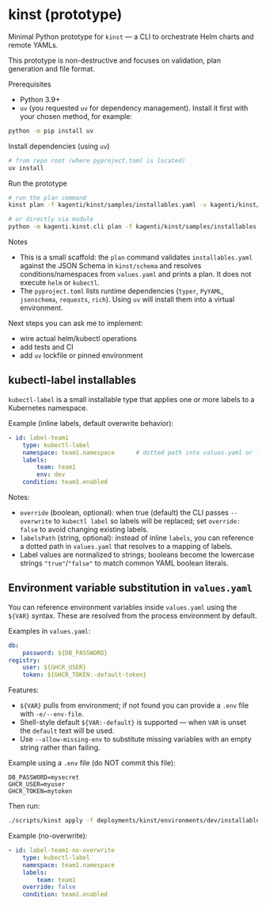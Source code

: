 # kinst (prototype)

Minimal Python prototype for `kinst` — a CLI to orchestrate Helm charts and remote YAMLs.

This prototype is non-destructive and focuses on validation, plan generation and file format.

Prerequisites
- Python 3.9+
- `uv` (you requested `uv` for dependency management). Install it first with your chosen method, for example:

```bash
python -m pip install uv
```

Install dependencies (using `uv`)

```bash
# from repo root (where pyproject.toml is located)
uv install
```

Run the prototype

```bash
# run the plan command
kinst plan -f kagenti/kinst/samples/installables.yaml -v kagenti/kinst/samples/values.yaml

# or directly via module
python -m kagenti.kinst.cli plan -f kagenti/kinst/samples/installables.yaml -v kagenti/kinst/samples/values.yaml
```

Notes
- This is a small scaffold: the `plan` command validates `installables.yaml` against the JSON Schema in `kinst/schema` and resolves conditions/namespaces from `values.yaml` and prints a plan. It does not execute `helm` or `kubectl`.
- The `pyproject.toml` lists runtime dependencies (`typer`, `PyYAML`, `jsonschema`, `requests`, `rich`). Using `uv` will install them into a virtual environment.

Next steps you can ask me to implement:
- wire actual helm/kubectl operations
- add tests and CI
- add `uv` lockfile or pinned environment

kubectl-label installables
-------------------------

`kubectl-label` is a small installable type that applies one or more labels to a Kubernetes namespace.

Example (inline labels, default overwrite behavior):

```yaml
- id: label-team1
	type: kubectl-label
	namespace: team1.namespace      # dotted path into values.yaml or literal namespace
	labels:
		team: team1
		env: dev
	condition: team1.enabled
```

Notes:
- `override` (boolean, optional): when true (default) the CLI passes `--overwrite` to `kubectl label` so labels will be replaced; set `override: false` to avoid changing existing labels.
- `labelsPath` (string, optional): instead of inline `labels`, you can reference a dotted path in `values.yaml` that resolves to a mapping of labels.
- Label values are normalized to strings; booleans become the lowercase strings `"true"`/`"false"` to match common YAML boolean literals.

Environment variable substitution in `values.yaml`
-------------------------------------------------

You can reference environment variables inside `values.yaml` using the `${VAR}` syntax. These are resolved from the process environment by default.

Examples in `values.yaml`:

```yaml
db:
	password: ${DB_PASSWORD}
registry:
	user: ${GHCR_USER}
	token: ${GHCR_TOKEN:-default-token}
```

Features:
- `${VAR}` pulls from environment; if not found you can provide a `.env` file with `-e/--env-file`.
- Shell-style default `${VAR:-default}` is supported — when `VAR` is unset the `default` text will be used.
- Use `--allow-missing-env` to substitute missing variables with an empty string rather than failing.

Example using a `.env` file (do NOT commit this file):

```
DB_PASSWORD=mysecret
GHCR_USER=myuser
GHCR_TOKEN=mytoken
```

Then run:

```bash
./scripts/kinst apply -f deployments/kinst/environments/dev/installables.yaml -v deployments/kinst/environments/dev/values.yaml -e deployments/kinst/environments/dev/.env
```

Example (no-overwrite):

```yaml
- id: label-team1-no-overwrite
	type: kubectl-label
	namespace: team1.namespace
	labels:
		team: team1
	override: false
	condition: team1.enabled
```
